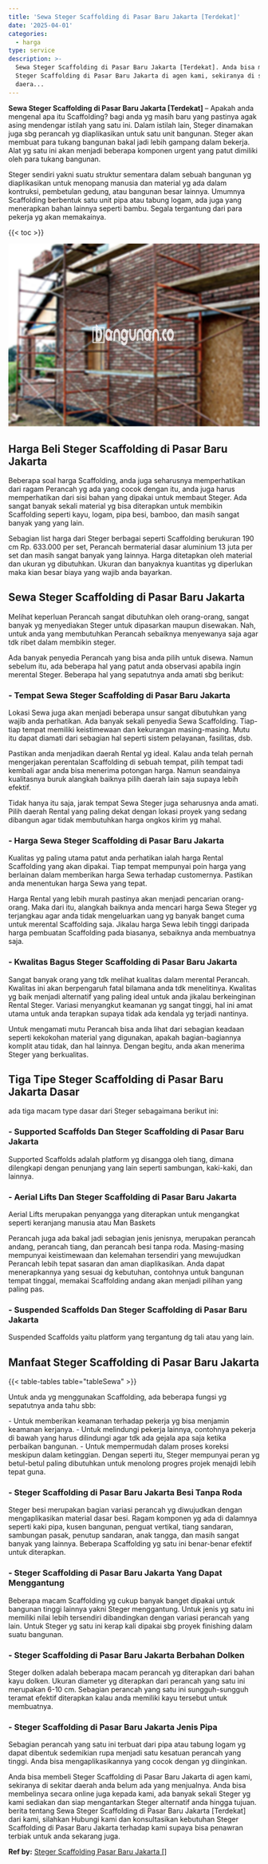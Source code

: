 ```yaml
---
title: 'Sewa Steger Scaffolding di Pasar Baru Jakarta [Terdekat]'
date: '2025-04-01'
categories:
  - harga
type: service
description: >-
  Sewa Steger Scaffolding di Pasar Baru Jakarta [Terdekat]. Anda bisa membeli
  Steger Scaffolding di Pasar Baru Jakarta di agen kami, sekiranya di sekitar
  daera...
---
```


**Sewa Steger Scaffolding di Pasar Baru Jakarta \[Terdekat\]** – Apakah anda mengenal apa itu Scaffolding? bagi anda yg masih baru yang pastinya agak asing mendengar istilah yang satu ini. Dalam istilah lain, Steger dinamakan juga sbg perancah yg diaplikasikan untuk satu unit bangunan. Steger akan membuat para tukang bangunan bakal jadi lebih gampang dalam bekerja. Alat yg satu ini akan menjadi beberapa komponen urgent yang patut dimiliki oleh para tukang bangunan.

Steger sendiri yakni suatu struktur sementara dalam sebuah bangunan yg diaplikasikan untuk menopang manusia dan material yg ada dalam kontruksi, pembetulan gedung, atau bangunan besar lainnya. Umumnya Scaffolding berbentuk satu unit pipa atau tabung logam, ada juga yang menerapkan bahan lainnya seperti bambu. Segala tergantung dari para pekerja yg akan memakainya.

{{< toc >}}

![Sewa Steger Scaffolding di Pasar Baru Jakarta [Terdekat]](/images/sewa-scaffolding-steger-20.png)

## Harga Beli Steger Scaffolding di Pasar Baru Jakarta

Beberapa soal harga Scaffolding, anda juga seharusnya memperhatikan dari ragam Perancah yg ada yang cocok dengan itu, anda juga harus memperhatikan dari sisi bahan yang dipakai untuk membaut Steger. Ada sangat banyak sekali material yg bisa diterapkan untuk membikin Scaffolding seperti kayu, logam, pipa besi, bamboo, dan masih sangat banyak yang yang lain.

Sebagian list harga dari Steger berbagai seperti Scaffolding berukuran 190 cm Rp. 633.000 per set, Perancah bermaterial dasar aluminium 13 juta per set dan masih sangat banyak yang lainnya. Harga ditetapkan oleh material dan ukuran yg dibutuhkan. Ukuran dan banyaknya kuantitas yg diperlukan maka kian besar biaya yang wajib anda bayarkan.

## Sewa Steger Scaffolding di Pasar Baru Jakarta

Melihat keperluan Perancah sangat dibutuhkan oleh orang-orang, sangat banyak yg menyediakan Steger untuk dipasarkan maupun disewakan. Nah, untuk anda yang membutuhkan Perancah sebaiknya menyewanya saja agar tdk ribet dalam membikin steger.

Ada banyak penyedia Perancah yang bisa anda pilih untuk disewa. Namun sebelum itu, ada beberapa hal yang patut anda observasi apabila ingin merental Steger. Beberapa hal yang sepatutnya anda amati sbg berikut:

### \- Tempat Sewa Steger Scaffolding di Pasar Baru Jakarta

Lokasi Sewa juga akan menjadi beberapa unsur sangat dibutuhkan yang wajib anda perhatikan. Ada banyak sekali penyedia Sewa Scaffolding. Tiap-tiap tempat memiliki keistimewaan dan kekurangan masing-masing. Mutu itu dapat diamati dari sebagian hal seperti sistem pelayanan, fasilitas, dsb.

Pastikan anda menjadikan daerah Rental yg ideal. Kalau anda telah pernah mengerjakan perentalan Scaffolding di sebuah tempat, pilih tempat tadi kembali agar anda bisa menerima potongan harga. Namun seandainya kualitasnya buruk alangkah baiknya pilih daerah lain saja supaya lebih efektif.

Tidak hanya itu saja, jarak tempat Sewa Steger juga seharusnya anda amati. Pilih daerah Rental yang paling dekat dengan lokasi proyek yang sedang dibangun agar tidak membutuhkan harga ongkos kirim yg mahal.

### \- Harga Sewa Steger Scaffolding di Pasar Baru Jakarta

Kualitas yg paling utama patut anda perhatikan ialah harga Rental Scaffolding yang akan dipakai. Tiap tempat mempunyai poin harga yang berlainan dalam memberikan harga Sewa terhadap customernya. Pastikan anda menentukan harga Sewa yang tepat.

Harga Rental yang lebih murah pastinya akan menjadi pencarian orang-orang. Maka dari itu, alangkah baiknya anda mencari harga Sewa Steger yg terjangkau agar anda tidak mengeluarkan uang yg banyak banget cuma untuk merental Scaffolding saja. Jikalau harga Sewa lebih tinggi daripada harga pembuatan Scaffolding pada biasanya, sebaiknya anda membuatnya saja.

### \- Kwalitas Bagus Steger Scaffolding di Pasar Baru Jakarta

Sangat banyak orang yang tdk melihat kualitas dalam merental Perancah. Kwalitas ini akan berpengaruh fatal bilamana anda tdk menelitinya. Kwalitas yg baik menjadi alternatif yang paling ideal untuk anda jikalau berkeinginan Rental Steger. Variasi menyangkut keamanan yg sangat tinggi, hal ini amat utama untuk anda terapkan supaya tidak ada kendala yg terjadi nantinya.

Untuk mengamati mutu Perancah bisa anda lihat dari sebagian keadaan seperti kekokohan material yang digunakan, apakah bagian-bagiannya komplit atau tidak, dan hal lainnya. Dengan begitu, anda akan menerima Steger yang berkualitas.

## Tiga Tipe Steger Scaffolding di Pasar Baru Jakarta Dasar

ada tiga macam type dasar dari Steger sebagaimana berikut ini:

### \- Supported Scaffolds Dan Steger Scaffolding di Pasar Baru Jakarta

Supported Scaffolds adalah platform yg disangga oleh tiang, dimana dilengkapi dengan penunjang yang lain seperti sambungan, kaki-kaki, dan lainnya.

### \- Aerial Lifts Dan Steger Scaffolding di Pasar Baru Jakarta

Aerial Lifts merupakan penyangga yang diterapkan untuk mengangkat seperti keranjang manusia atau Man Baskets

Perancah juga ada bakal jadi sebagian jenis jenisnya, merupakan perancah andang, perancah tiang, dan perancah besi tanpa roda. Masing-masing mempunyai keistimewaan dan kelemahan tersendiri yang mewujudkan Perancah lebih tepat sasaran dan aman diaplikasikan. Anda dapat menerapkannya yang sesuai dg kebutuhan, contohnya untuk bangunan tempat tinggal, memakai Scaffolding andang akan menjadi pilihan yang paling pas.

### \- Suspended Scaffolds Dan Steger Scaffolding di Pasar Baru Jakarta

Suspended Scaffolds yaitu platform yang tergantung dg tali atau yang lain.

## Manfaat Steger Scaffolding di Pasar Baru Jakarta

{{< table-tables table="tableSewa" >}}

Untuk anda yg menggunakan Scaffolding, ada beberapa fungsi yg sepatutnya anda tahu sbb:

\- Untuk memberikan keamanan terhadap pekerja yg bisa menjamin keamanan kerjanya. - Untuk melindungi pekerja lainnya, contohnya pekerja di bawah yang harus dilindungi agar tdk ada gejala apa saja ketika perbaikan bangunan. - Untuk mempermudah dalam proses koreksi meskipun dalam ketinggian. Dengan seperti itu, Steger mempunyai peran yg betul-betul paling dibutuhkan untuk menolong progres projek menajdi lebih tepat guna.

### \- Steger Scaffolding di Pasar Baru Jakarta Besi Tanpa Roda

Steger besi merupakan bagian variasi perancah yg diwujudkan dengan mengaplikasikan material dasar besi. Ragam komponen yg ada di dalamnya seperti kaki pipa, kusen bangunan, penguat vertikal, tiang sandaran, sambungan pasak, penutup sandaran, anak tangga, dan masih sangat banyak yang lainnya. Beberapa Scaffolding yg satu ini benar-benar efektif untuk diterapkan.

### \- Steger Scaffolding di Pasar Baru Jakarta Yang Dapat Menggantung

Beberapa macam Scaffolding yg cukup banyak banget dipakai untuk bangunan tinggi lainnya yakni Steger menggantung. Untuk jenis yg satu ini memiliki nilai lebih tersendiri dibandingkan dengan variasi perancah yang lain. Untuk Steger yg satu ini kerap kali dipakai sbg proyek finishing dalam suatu bangunan.

### \- Steger Scaffolding di Pasar Baru Jakarta Berbahan Dolken

Steger dolken adalah beberapa macam perancah yg diterapkan dari bahan kayu dolken. Ukuran diameter yg diterapkan dari perancah yang satu ini merupakan 6-10 cm. Sebagian perancah yang satu ini sungguh-sungguh teramat efektif diterapkan kalau anda memiliki kayu tersebut untuk membuatnya.

### \- Steger Scaffolding di Pasar Baru Jakarta Jenis Pipa

Sebagian perancah yang satu ini terbuat dari pipa atau tabung logam yg dapat dibentuk sedemikian rupa menjadi satu kesatuan perancah yang tinggi. Anda bisa mengaplikasikannya yang cocok dengan yg diinginkan.

Anda bisa membeli Steger Scaffolding di Pasar Baru Jakarta di agen kami, sekiranya di sekitar daerah anda belum ada yang menjualnya. Anda bisa membelinya secara online juga kepada kami, ada banyak sekali Steger yg kami sediakan dan siap mengantarkan Steger alternatif anda hingga tujuan. berita tentang Sewa Steger Scaffolding di Pasar Baru Jakarta \[Terdekat\] dari kami, silahkan Hubungi kami dan konsultasikan kebutuhan Steger Scaffolding di Pasar Baru Jakarta terhadap kami supaya bisa penawran terbiak untuk anda sekarang juga.

**Ref by:** [Steger Scaffolding Pasar Baru Jakarta []](https://id.wikipedia.org/wiki/Steger)

